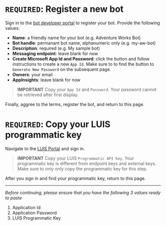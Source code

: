 # `REQUIRED`: Register a new bot

Sign in to the [bot developer portal](https://dev.botframework.com/bots/new) to register your bot. Provide the following values:
* **Name**: a friendly name for your bot (e.g. Adventure Works Bot)
* **Bot handle**: permanant bot name, alphanumeric only (e.g. my-aw-bot)
* **Description**: required (e.g. My sample bot)
* **Messaging endpoint**: leave blank for now
* **Create Microsoft App Id and Password**: click the button and follow instructions to create a new `App Id`. Make sure to to find the button to `Generate New Password` on the subsequent page.
* **Owners**: your email
* **AppInsights**: leave blank for now

> **IMPORTANT** Copy your `App Id` and `Password`. Your password cannot be retrieved after first display.


Finally, aggree to the terms, register the bot, and return to this page.

# `REQUIRED`: Copy your LUIS programmatic key

Navigate to the [LUIS Portal](https://www.luis.ai/home/keys) and sign in.

> **IMPORTANT** Copy your LUIS `Programmatic API Key`. Your programmatic key is different from endpoint keys and external keys. Make sure to only only copy the programmatic key for this step.

After you sign in and find your programmatic key, return to this page.

___

*Before continuing, please ensure that you have the following 3 values ready to paste*
1. Application Id
1. Application Password
1. LUIS Programmatic Key
